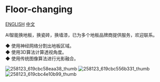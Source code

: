 # Floor-changing

[ENGLISH](README_en.md) [中文](README.md)  

AI智能换地板，换瓷砖，换墙漆，已为多个地板品牌商提供服务，欢迎联系。

◆ 使用神经网络分割出地板区域。  
◆ 使用3D算法计算透视角度。  
◆ 使用传统图像算法进行光影融合。  

![258123_619cbc58eaa38_thumb](https://user-images.githubusercontent.com/30490200/202385972-a3df99e2-bd56-41ad-8862-dc4f1fe3b8f9.png)
![258123_619cbc556b331_thumb](https://user-images.githubusercontent.com/30490200/202385979-dc7209c2-63b2-45de-84d6-45e3319ae5e1.png)
![258123_619cbc4e10b99_thumb](https://user-images.githubusercontent.com/30490200/202385983-b508aa90-b499-4b06-ae13-08dc8ced211c.png)
